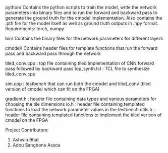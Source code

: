 python/
Contains the python scripts to train the model, write the network parameters into binary files and to run the forward and backward pass to generate the ground truth for the cmodel implementation. Also contains the .pth file for the model itself as well as ground truth outputs in .npy format. 
Requirements: torch, numpy

bin/
Contains the binary files for the network parameters for different layers

cmodel/
Contains header files for template functions that run the forward pass and backward pass through the network

tiled_conv.cpp : top file containing tiled implementation of CNN forward pass followed by backward pass
top_synth.tcl  : TCL file to synthesize tiled_conv.cpp

sim.cpp : testbench that can run both the cmodel and tiled_conv (tiled version of cmodel which can fit on the FPGA)

gradient.h  : header file containing data types and various parameters for choosing the tile dimensions
io.h        : header file containing templated functions to load the network parameter values in the testbench
utils.h     : header file containing templated functions to implement the tiled verison of cmodel on the FPGA

Project Contributors:
1) Ashwin Bhat
2) Adou Sangbone Assoa